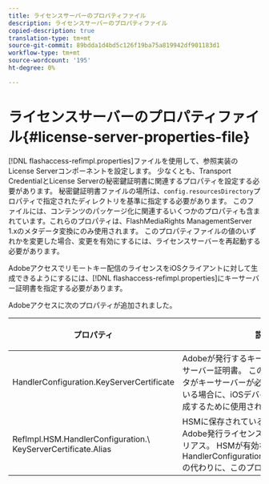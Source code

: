 ```yaml
---
title: ライセンスサーバーのプロパティファイル
description: ライセンスサーバーのプロパティファイル
copied-description: true
translation-type: tm+mt
source-git-commit: 89bdda1d4bd5c126f19ba75a819942df901183d1
workflow-type: tm+mt
source-wordcount: '195'
ht-degree: 0%

---
```



# ライセンスサーバーのプロパティファイル{#license-server-properties-file}

[!DNL flashaccess-refimpl.properties]ファイルを使用して、参照実装のLicense Serverコンポーネントを設定します。 少なくとも、Transport CredentialとLicense Serverの秘密鍵証明書に関連するプロパティを設定する必要があります。 秘密鍵証明書ファイルの場所は、`config.resourcesDirectory`プロパティで指定されたディレクトリを基準に指定する必要があります。 このファイルには、コンテンツのパッケージ化に関連するいくつかのプロパティも含まれています。これらのプロパティは、FlashMediaRights ManagementServer 1.xのメタデータ変換にのみ使用されます。 このプロパティファイルの値のいずれかを変更した場合、変更を有効にするには、ライセンスサーバーを再起動する必要があります。

Adobeアクセスでリモートキー配信のライセンスをiOSクライアントに対して生成できるようにするには、[!DNL flashaccess-refimpl.properties]にキーサーバー証明書を指定する必要があります。

Adobeアクセスに次のプロパティが追加されました。

<table frame="all" colsep="1" rowsep="1" class="+ topic/table adobe-d/table " id="table_xz2_lwy_n4"> 
 <thead class="- topic/thead "> 
  <tr rowsep="1" class="- topic/row "> 
   <th colname="1" class="- topic/entry entry"> <p class="- topic/p ">プロパティ </p> </th> 
   <th colname="2" class="- topic/entry entry"> <p class="- topic/p ">説明 </p> </th> 
  </tr> 
 </thead>
 <tbody class="- topic/tbody "> 
  <tr rowsep="1" class="- topic/row "> 
   <td colname="1" class="- topic/entry "><span class="codeph"> HandlerConfiguration.KeyServerCertificate</span> </td> 
   <td colname="2" class="- topic/entry "> Adobeが発行するキーサーバーのライセンスサーバー証明書。 この証明書は、メタデータがキーサーバーが必要であることを示している場合に、iOSデバイスのライセンスを生成するために使用されます。 </td> 
  </tr> 
  <tr rowsep="0" class="- topic/row "> 
   <td colname="1" class="- topic/entry "><span class="codeph"> RefImpl.HSM.HandlerConfiguration.\ KeyServerCertificate.Alias</span> </td> 
   <td colname="2" class="- topic/entry ">HSMに保存されているキーサーバーのAdobe発行ライセンスサーバー証明書のエイリアス。 HSMが有効な場合は、<span class="codeph"> HandlerConfiguration.KeyServerCertificate</span>の代わりに、このプロパティを使用します。 </td> 
  </tr> 
 </tbody> 
</table>

